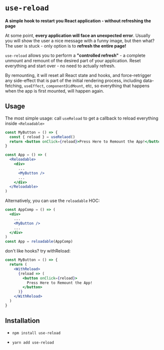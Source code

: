 # `use-reload`

**A simple hook to restart you React application - without refreshing the page**

At some point, **every application will face an unexpected error**.
Usually you will show the user a nice message with a funny image, but then what? The user is stuck - only option is to **refresh the entire page!**

`use-reload` allows you to perform a **"controlled refresh"** - a complete unmount and remount of the desired part of your application. Reset everything and start over - no need to actually refresh.

By remounting, it will reset all React state and hooks, and force-retrigger any side-effect that is part of the initial rendering process, including data-fetching, `useEffect`, `componentDidMount`, etc, so everything that happens when the app is first mounted, will happen again.

## Usage

The most simple usage:
call `useReload` to get a callback to reload everything inside `<Reloadable>`

```jsx
const MyButton = () => {
  const { reload } = useRelaod()
  return <button onClick={reload}>Press Here to Remount the App!</button>
}

const App = () => (
  <Reloadable>
    <div>
      ...
      <MyButton />
      ...
    </div>
  </Reloadable>
)
```

Alternatively, you can use the `reloadable` HOC:

```jsx
const AppComp = () => (
  <div>
    ...
    <MyButton />
    ...
  </div>
)
const App = reloadable(AppComp)
```

don't like hooks?
try withReload:

```jsx
const MyButton = () => {
  return (
    <WithReload>
      {reload => (
        <button onClick={reload}>
          Press Here to Remount the App!
        </button>
      )}
    </WithReload>
  )
}

```

## Installation

- ```
  npm install use-reload
  ```
- ```
  yarn add use-reload
  ```
